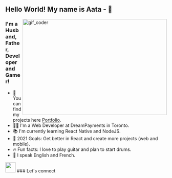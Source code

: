 ## Hello World! My name is Aata -  👋
<img src="https://github.com/Atalaa/gif_readme/blob/main/coder.gif?raw=true" alt="gif_coder" width="450" height="300" align="right"/>

### I'm a Husband, Father, Developer and Gamer!
- 📂 You can find my projects here [Portfolio][website].
- 👨‍💻 I'm a Web Developer at DreamPayments in Toronto.
- 📚 I'm currently learning React Native and NodeJS.
- 🎯 2021 Goals: Get better in React and create more projects (web and mobile).
- 🔥 Fun facts: I love to play guitar and plan to start drums.
- 💬 I speak English and French.

[<img height="32" width="32" src="https://cdn.jsdelivr.net/npm/simple-icons@v4/icons/linkedin.svg" />][linkedin] ### Let's connect

<br />
<br />

[website]: https://atalaa.github.io/portfolio/
[linkedin]: https://www.linkedin.com/in/aata-allah-rchidi/
